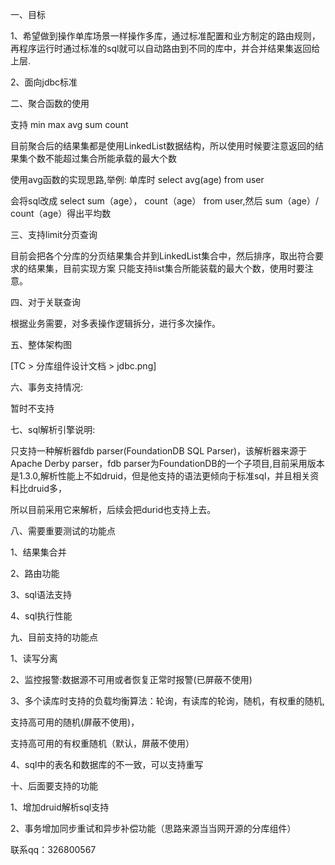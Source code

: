 一、目标

1、希望做到操作单库场景一样操作多库，通过标准配置和业方制定的路由规则，
再程序运行时通过标准的sql就可以自动路由到不同的库中，并合并结果集返回给上层.

2、面向jdbc标准




二、聚合函数的使用

支持 min  max  avg  sum  count

目前聚合后的结果集都是使用LinkedList数据结构，所以使用时候要注意返回的结果集个数不能超过集合所能承载的最大个数


使用avg函数的实现思路,举例:  单库时 select   avg(age) from user

 会将sql改成   select  sum（age）， count（age）  from  user,然后   sum（age）/ count（age）得出平均数





三、支持limit分页查询

目前会把各个分库的分页结果集合并到LinkedList集合中，然后排序，取出符合要求的结果集，目前实现方案 只能支持list集合所能装载的最大个数，使用时要注意。


四、对于关联查询

根据业务需要，对多表操作逻辑拆分，进行多次操作。


五、整体架构图

[TC > 分库组件设计文档 > jdbc.png]


六、事务支持情况:

暂时不支持


七、sql解析引擎说明:

只支持一种解析器fdb parser(FoundationDB SQL Parser)，该解析器来源于Apache Derby parser，fdb parser为FoundationDB的一个子项目,目前采用版本是1.3.0,解析性能上不如druid，但是他支持的语法更倾向于标准sql，并且相关资料比druid多，

所以目前采用它来解析，后续会把durid也支持上去。



八、需要重要测试的功能点

1、结果集合并

2、路由功能

3、sql语法支持

4、sql执行性能


九、目前支持的功能点

1、读写分离

2、监控报警:数据源不可用或者恢复正常时报警(已屏蔽不使用)

3、多个读库时支持的负载均衡算法：轮询，有读库的轮询，随机，有权重的随机,  

支持高可用的随机(屏蔽不使用)，

支持高可用的有权重随机（默认，屏蔽不使用）

4、sql中的表名和数据库的不一致，可以支持重写



十、后面要支持的功能

1、增加druid解析sql支持

2、事务增加同步重试和异步补偿功能（思路来源当当网开源的分库组件）



联系qq：326800567
